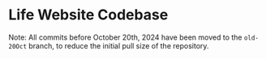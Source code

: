 # Life Website Codebase

Note: All commits before October 20th, 2024 have been moved to the `old-20Oct` branch, to reduce the initial pull size of the repository.